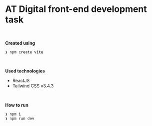 # AT Digital front-end development task

</br>

**Created using**
```terminal
❯ npm create vite
```

</br>

**Used technologies**
- ReactJS
- Tailwind CSS v3.4.3

</br>

**How to run**
```terminal
❯ npm i
❯ npm run dev
```